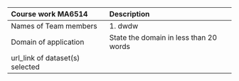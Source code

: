 
| Course work MA6514 | Description |
| :--- | :--- |
| Names of Team members | 1. dwdw <br>  |
| Domain of application | State the domain in less than 20 words |
| url_link of dataset(s) selected |  |


